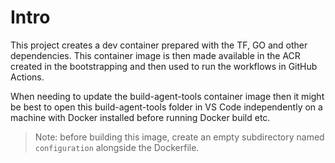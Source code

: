# Intro

This project creates a dev container prepared with the TF, GO and other dependencies. This container image is then made available in the ACR created in the bootstrapping and then used to run the workflows in GitHub Actions.

When needing to update the build-agent-tools container image then it might be best to open this build-agent-tools folder in VS Code independently on a machine with Docker installed before running Docker build etc.  

>Note: before building this image, create an empty subdirectory named `configuration` alongside the Dockerfile.

